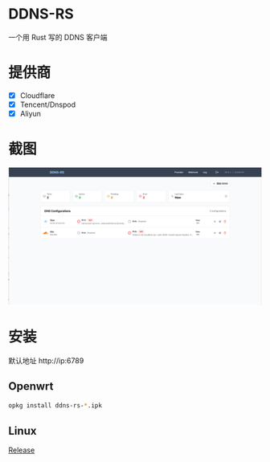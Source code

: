 # DDNS-RS

一个用 Rust 写的 DDNS 客户端

# 提供商

- [x] Cloudflare
- [x] Tencent/Dnspod
- [x] Aliyun

# 截图

![](./images/index.png)

# 安装

默认地址   http://ip:6789

## Openwrt

```bash
opkg install ddns-rs-*.ipk
```

## Linux

[Release](https://github.com/me0106/ddns-rs)